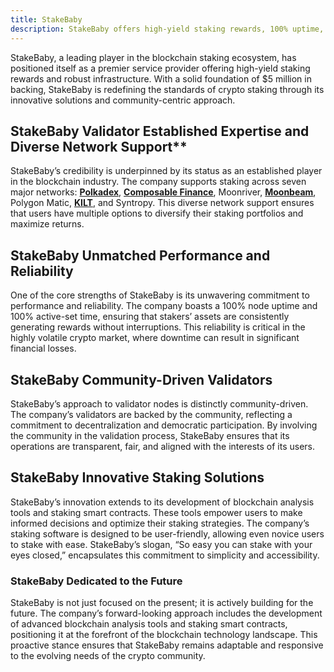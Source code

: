 ```yaml
---
title: StakeBaby
description: StakeBaby offers high-yield staking rewards, 100% uptime, and community-driven validators across seven major blockchain networks.
---
```


StakeBaby, a leading player in the blockchain staking ecosystem, has positioned itself as a premier service provider offering high-yield staking rewards and robust infrastructure. With a solid foundation of $5 million in backing, StakeBaby is redefining the standards of crypto staking through its innovative solutions and community-centric approach.

## StakeBaby Validator Established Expertise and Diverse Network Support**

StakeBaby’s credibility is underpinned by its status as an established player in the blockchain industry. The company supports staking across seven major networks: **[Polkadex](https://dablock.com/dapps/polkadex/)**, [**Composable Finance**](https://dablock.com/dapps/composable-finance/), Moonriver, [**Moonbeam**](https://dablock.com/dapps/moonbeam-network/), Polygon Matic, [**KILT**](https://dablock.com/dapps/kilt-protocol/), and Syntropy. This diverse network support ensures that users have multiple options to diversify their staking portfolios and maximize returns.

## StakeBaby Unmatched Performance and Reliability

One of the core strengths of StakeBaby is its unwavering commitment to performance and reliability. The company boasts a 100% node uptime and 100% active-set time, ensuring that stakers’ assets are consistently generating rewards without interruptions. This reliability is critical in the highly volatile crypto market, where downtime can result in significant financial losses.

## StakeBaby Community-Driven Validators

StakeBaby’s approach to validator nodes is distinctly community-driven. The company’s validators are backed by the community, reflecting a commitment to decentralization and democratic participation. By involving the community in the validation process, StakeBaby ensures that its operations are transparent, fair, and aligned with the interests of its users.

## StakeBaby Innovative Staking Solutions

StakeBaby’s innovation extends to its development of blockchain analysis tools and staking smart contracts. These tools empower users to make informed decisions and optimize their staking strategies. The company’s staking software is designed to be user-friendly, allowing even novice users to stake with ease. StakeBaby’s slogan, “So easy you can stake with your eyes closed,” encapsulates this commitment to simplicity and accessibility.

### **StakeBaby Dedicated to the Future**

StakeBaby is not just focused on the present; it is actively building for the future. The company’s forward-looking approach includes the development of advanced blockchain analysis tools and staking smart contracts, positioning it at the forefront of the blockchain technology landscape. This proactive stance ensures that StakeBaby remains adaptable and responsive to the evolving needs of the crypto community.